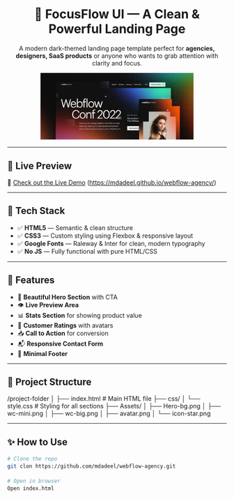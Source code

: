 <h1 align="center">🌌 FocusFlow UI — A Clean & Powerful Landing Page</h1>

<p align="center">
  A modern dark-themed landing page template perfect for <strong>agencies, designers, SaaS products</strong> or anyone who wants to grab attention with clarity and focus. 
</p>

<p align="center">
  <img src="Assets/wc-big.png" alt="Preview" width="70%">
</p>

---

## 🚀 Live Preview

🔗 [Check out the Live Demo](#) (https://mdadeel.github.io/webflow-agency/)

---

## 🧰 Tech Stack

- ✅ **HTML5** — Semantic & clean structure
- ✅ **CSS3** — Custom styling using Flexbox & responsive layout
- ✅ **Google Fonts** — Raleway & Inter for clean, modern typography
- ✅ **No JS** — Fully functional with pure HTML/CSS

---

## 🎯 Features

- 🎨 **Beautiful Hero Section** with CTA
- 👁️ **Live Preview Area**
- 📊 **Stats Section** for showing product value
- 🌟 **Customer Ratings** with avatars
- 📥 **Call to Action** for conversion
- 📬 **Responsive Contact Form**
- 🦶 **Minimal Footer**

---

## 📂 Project Structure

/project-folder
│
├── index.html # Main HTML file
├── css/
│ └── style.css # Styling for all sections
├── Assets/
│ ├── Hero-bg.png
│ ├── wc-mini.png
│ ├── wc-big.png
│ ├── avatar.png
│ └── icon-star.png

---

## ✨ How to Use

```bash
# Clone the repo
git clon https://github.com/mdadeel/webflow-agency.git

# Open in browser
Open index.html
